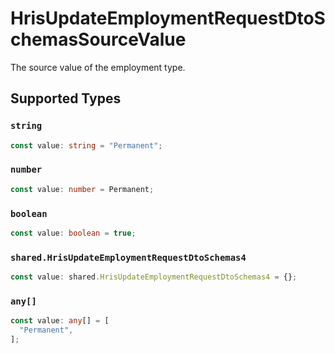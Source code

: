 # HrisUpdateEmploymentRequestDtoSchemasSourceValue

The source value of the employment type.


## Supported Types

### `string`

```typescript
const value: string = "Permanent";
```

### `number`

```typescript
const value: number = Permanent;
```

### `boolean`

```typescript
const value: boolean = true;
```

### `shared.HrisUpdateEmploymentRequestDtoSchemas4`

```typescript
const value: shared.HrisUpdateEmploymentRequestDtoSchemas4 = {};
```

### `any[]`

```typescript
const value: any[] = [
  "Permanent",
];
```

